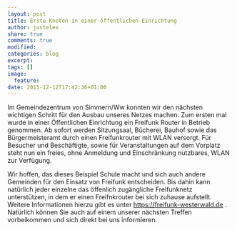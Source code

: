 ```yaml
---
layout: post
title: Erste Knoten in einer öffentlichen Einrichtung
author: justelex
share: true
comments: true
modified:
categories: blog
excerpt:
tags: []
image:
  feature:
date: 2015-12-12T17:42:36+01:00
---
```


Im Gemeindezentrum von Simmern/Ww konnten wir den nächsten wichtigen Schritt für den Ausbau unseres Netzes machen. Zum ersten mal wurde in einer Öffentlichen Einrichtung ein Freifunk Router in Betrieb genommen.
Ab sofort werden Sitzungsaal, Bücherei, Bauhof sowie das Bürgermeisteramt durch einen Freifunkrouter mit WLAN versorgt. Für Besucher und Beschäftigte, sowie für Veranstaltungen auf dem Vorplatz steht nun ein freies, ohne Anmeldung und Einschränkung nutzbares, WLAN zur Verfügung.

Wir hoffen, das dieses Beispiel Schule macht und sich auch andere Gemeinden für den Einsatz von Freifunk entscheiden. Bis dahin kann natürlich jeder einzelne das öffenlich zugängliche Freifunknetz unterstützen, in dem er einen Freifnkrouter bei sich zuhause aufstellt. Weitere Informationen hierzu gibt es unter https://freifunk-westerwald.de . Natürlich können Sie auch auf einem unserer nächsten Treffen vorbeikommen und sich direkt bei uns informieren.

